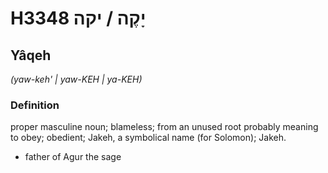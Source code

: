 # H3348 יָקֶה / יקה

## Yâqeh

_(yaw-keh' | yaw-KEH | ya-KEH)_

### Definition

proper masculine noun; blameless; from an unused root probably meaning to obey; obedient; Jakeh, a symbolical name (for Solomon); Jakeh.

- father of Agur the sage
